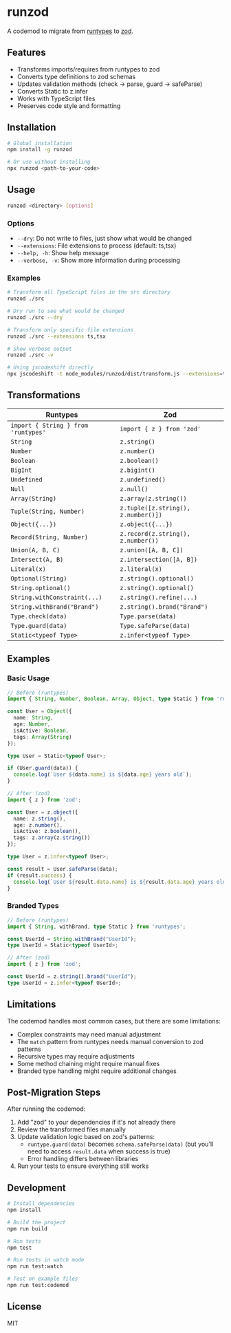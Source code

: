 # runzod

A codemod to migrate from [runtypes](https://github.com/pelotom/runtypes) to [zod](https://github.com/colinhacks/zod).

## Features

- Transforms imports/requires from runtypes to zod
- Converts type definitions to zod schemas
- Updates validation methods (check → parse, guard → safeParse)
- Converts Static<typeof X> to z.infer<typeof X>
- Works with TypeScript files
- Preserves code style and formatting

## Installation

```bash
# Global installation
npm install -g runzod

# Or use without installing
npx runzod <path-to-your-code>
```

## Usage

```bash
runzod <directory> [options]
```

### Options

- `--dry`: Do not write to files, just show what would be changed
- `--extensions`: File extensions to process (default: ts,tsx)
- `--help, -h`: Show help message
- `--verbose, -v`: Show more information during processing

### Examples

```bash
# Transform all TypeScript files in the src directory
runzod ./src

# Dry run to see what would be changed
runzod ./src --dry

# Transform only specific file extensions
runzod ./src --extensions ts,tsx

# Show verbose output
runzod ./src -v

# Using jscodeshift directly
npx jscodeshift -t node_modules/runzod/dist/transform.js --extensions=ts,tsx ./src/myfile.ts
```

## Transformations

| Runtypes | Zod |
|----------|-----|
| `import { String } from 'runtypes'` | `import { z } from 'zod'` |
| `String` | `z.string()` |
| `Number` | `z.number()` |
| `Boolean` | `z.boolean()` |
| `BigInt` | `z.bigint()` |
| `Undefined` | `z.undefined()` |
| `Null` | `z.null()` |
| `Array(String)` | `z.array(z.string())` |
| `Tuple(String, Number)` | `z.tuple([z.string(), z.number()])` |
| `Object({...})` | `z.object({...})` |
| `Record(String, Number)` | `z.record(z.string(), z.number())` |
| `Union(A, B, C)` | `z.union([A, B, C])` |
| `Intersect(A, B)` | `z.intersection([A, B])` |
| `Literal(x)` | `z.literal(x)` |
| `Optional(String)` | `z.string().optional()` |
| `String.optional()` | `z.string().optional()` |
| `String.withConstraint(...)` | `z.string().refine(...)` |
| `String.withBrand("Brand")` | `z.string().brand("Brand")` |
| `Type.check(data)` | `Type.parse(data)` |
| `Type.guard(data)` | `Type.safeParse(data)` |
| `Static<typeof Type>` | `z.infer<typeof Type>` |

## Examples

### Basic Usage

```typescript
// Before (runtypes)
import { String, Number, Boolean, Array, Object, type Static } from 'runtypes';

const User = Object({
  name: String,
  age: Number,
  isActive: Boolean,
  tags: Array(String)
});

type User = Static<typeof User>;

if (User.guard(data)) {
  console.log(`User ${data.name} is ${data.age} years old`);
}

// After (zod)
import { z } from 'zod';

const User = z.object({
  name: z.string(),
  age: z.number(),
  isActive: z.boolean(),
  tags: z.array(z.string())
});

type User = z.infer<typeof User>;

const result = User.safeParse(data);
if (result.success) {
  console.log(`User ${result.data.name} is ${result.data.age} years old`);
}
```

### Branded Types

```typescript
// Before (runtypes)
import { String, withBrand, type Static } from 'runtypes';

const UserId = String.withBrand("UserId");
type UserId = Static<typeof UserId>;

// After (zod)
import { z } from 'zod';

const UserId = z.string().brand("UserId");
type UserId = z.infer<typeof UserId>;
```

## Limitations

The codemod handles most common cases, but there are some limitations:

- Complex constraints may need manual adjustment
- The `match` pattern from runtypes needs manual conversion to zod patterns
- Recursive types may require adjustments
- Some method chaining might require manual fixes
- Branded type handling might require additional changes

## Post-Migration Steps

After running the codemod:

1. Add "zod" to your dependencies if it's not already there
2. Review the transformed files manually
3. Update validation logic based on zod's patterns:
   - `runtype.guard(data)` becomes `schema.safeParse(data)` 
     (but you'll need to access `result.data` when success is true)
   - Error handling differs between libraries
4. Run your tests to ensure everything still works

## Development

```bash
# Install dependencies
npm install

# Build the project
npm run build

# Run tests
npm test

# Run tests in watch mode
npm run test:watch

# Test on example files
npm run test:codemod
```

## License

MIT